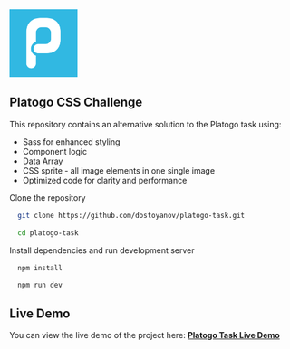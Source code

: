<img src="platogo-web-icon.webp" alt="Platogo" width="120"/>

## Platogo CSS Challenge 

This repository contains an alternative solution to the Platogo task using:
- Sass for enhanced styling
- Component logic
- Data Array
- CSS sprite - all image elements in one single image
- Optimized code for clarity and performance

Clone the repository

```bash
  git clone https://github.com/dostoyanov/platogo-task.git
```
```bash
  cd platogo-task
```

Install dependencies and run development server

```bash
  npm install
```
```bash
  npm run dev
```

## Live Demo

You can view the live demo of the project here: [**Platogo Task Live Demo**](https://dostoyanov.github.io/platogo-task/)
